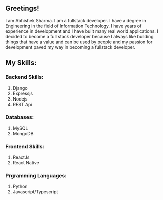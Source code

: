 ## Greetings!

I am Abhishek Sharma. I am a fullstack developer. I have a degree in Engineering in the field of Information Technology. I have years of experience in development and I have built many real world applications. I decided to become a full stack developer because I always like building things that have a value and can be used by people and my passion for development paved my way in becoming a fullstack developer.

## My Skills:

### Backend Skills:
1) Django
2) Expressjs
3) Nodejs
4) REST Api

### Databases:
1) MySQL
2) MongoDB

### Frontend Skills:
1) ReactJs
2) React Native

### Prgramming Languages:
1) Python
2) Javascript/Typescript
